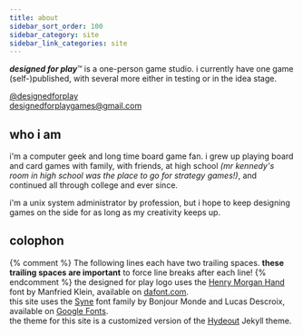 ```yaml
---
title: about
sidebar_sort_order: 100
sidebar_category: site
sidebar_link_categories: site
---
```


_**designed for play**_&trade; is a one-person game studio.  i currently have one game (self-)published, with several more either in testing or in the idea stage.

[@designedforplay](https://twitter.com/designedforplay)  
[designedforplaygames@gmail.com](mailto:designedforplaygames@gmail.com)

## who i am

i'm a computer geek and long time board game fan.  i grew up playing board and card games with family, with friends, at high school _(mr kennedy's room in high school was the place to go for strategy games!)_, and continued all through college and ever since.

i'm a unix system administrator by profession, but i hope to keep designing games on the side for as long as my creativity keeps up.

## colophon

{% comment %}
The following lines each have two trailing spaces.  **these trailing spaces are important** to force line breaks after each line!
{% endcomment %}
the designed for play logo uses the [Henry Morgan Hand](https://www.dafont.com/henry-morgan-hand.font) font by Manfried Klein, available on [dafont.com](https://www.dafont.com).  
this site uses the [Syne](https://fonts.google.com/specimen/Syne) font family by Bonjour Monde and Lucas Descroix, available on [Google Fonts](https://fonts.google.com).  
the theme for this site is a customized version of the [Hydeout](https://github.com/fongandrew/hydeout) Jekyll theme.  
